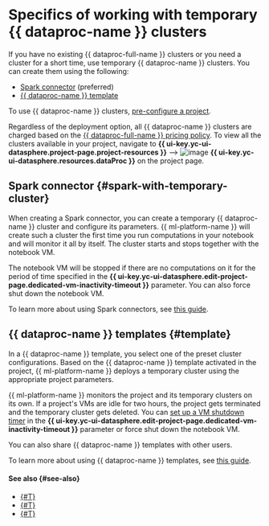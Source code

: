 # Specifics of working with temporary {{ dataproc-name }} clusters

If you have no existing {{ dataproc-full-name }} clusters or you need a cluster for a short time, use temporary {{ dataproc-name }} clusters. You can create them using the following:

* [Spark connector](#spark-with-temporary-cluster) (preferred)
* [{{ dataproc-name }} template](#template)

To use {{ dataproc-name }} clusters, [pre-configure a project](data-proc.md#settings).

Regardless of the deployment option, all {{ dataproc-name }} clusters are charged based on the [{{ dataproc-full-name }} pricing policy](../../data-proc/pricing.md). To view all the clusters available in your project, navigate to **{{ ui-key.yc-ui-datasphere.project-page.project-resources }}** ⟶ ![image](../../_assets/data-proc/data-proc.svg) **{{ ui-key.yc-ui-datasphere.resources.dataProc }}** on the project page.

## Spark connector {#spark-with-temporary-cluster}

When creating a Spark connector, you can create a temporary {{ dataproc-name }} cluster and configure its parameters. {{ ml-platform-name }} will create such a cluster the first time you run computations in your notebook and will monitor it all by itself. The cluster starts and stops together with the notebook VM.

The notebook VM will be stopped if there are no computations on it for the period of time specified in the **{{ ui-key.yc-ui-datasphere.edit-project-page.dedicated-vm-inactivity-timeout }}** parameter. You can also force shut down the notebook VM.

To learn more about using Spark connectors, see [this guide](../operations/data/spark-connectors.md).

## {{ dataproc-name }} templates {#template}

In a {{ dataproc-name }} template, you select one of the preset cluster configurations. Based on the {{ dataproc-name }} template activated in the project, {{ ml-platform-name }} deploys a temporary cluster using the appropriate project parameters.

{{ ml-platform-name }} monitors the project and its temporary clusters on its own. If a project's VMs are idle for two hours, the project gets terminated and the temporary cluster gets deleted. You can [set up a VM shutdown timer](../operations/projects/update.md) in the **{{ ui-key.yc-ui-datasphere.edit-project-page.dedicated-vm-inactivity-timeout }}** parameter or force shut down the notebook VM.

You can also share {{ dataproc-name }} templates with other users.

To learn more about using {{ dataproc-name }} templates, see [this guide](../operations/data-proc-template.md).

#### See also {#see-also}

* [{#T}](data-proc-template.md)
* [{#T}](../tutorials/data-proc-integration.md)
* [{#T}](spark-connector.md)
